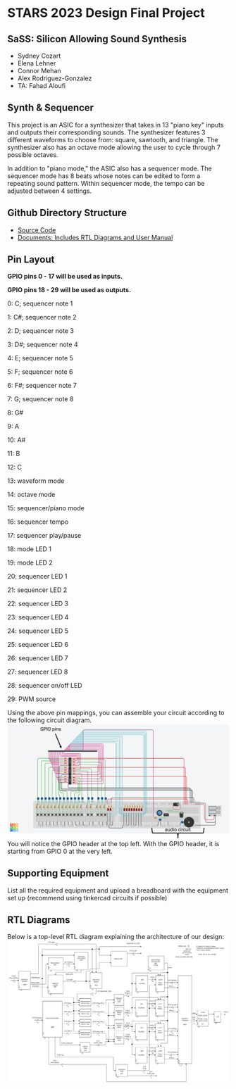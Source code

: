 # STARS 2023 Design Final Project


## SaSS: Silicon Allowing Sound Synthesis
* Sydney Cozart
* Elena Lehner
* Connor Mehan
* Alex Rodriguez-Gonzalez​
* TA: Fahad Aloufi

## Synth & Sequencer
This project is an ASIC for a synthesizer that takes in 13 "piano key" inputs and outputs their corresponding sounds. The synthesizer features 3 different waveforms to choose from: square, sawtooth, and triangle. The synthesizer also has an octave mode allowing the user to cycle through 7 possible octaves.

In addition to "piano mode," the ASIC also has a sequencer mode. The sequencer mode has 8 beats whose notes can be edited to form a repeating sound pattern. Within sequencer mode, the tempo can be adjusted between 4 settings.

## Github Directory Structure 
- [Source Code](https://github.com/STARS-Design-Track-2023/SaSS/tree/main/source)
- [Documents: Includes RTL Diagrams and User Manual](https://github.com/STARS-Design-Track-2023/SaSS/tree/main/docs)



## Pin Layout

**GPIO pins 0 - 17 will be used as inputs.**

**GPIO pins 18 - 29 will be used as outputs.**

0: C; sequencer note 1

1: C#; sequencer note 2

2: D; sequencer note 3

3: D#; sequencer note 4

4: E; sequencer note 5

5: F; sequencer note 6

6: F#; sequencer note 7

7: G; sequencer note 8

8: G#

9: A

10: A#

11: B

12: C

13: waveform mode

14: octave mode

15: sequencer/piano mode

16: sequencer tempo

17: sequencer play/pause

18: mode LED 1

19: mode LED 2

20: sequencer LED 1

21: sequencer LED 2

22: sequencer LED 3

23: sequencer LED 4

24: sequencer LED 5

25: sequencer LED 6

26: sequencer LED 7

27: sequencer LED 8

28: sequencer on/off LED

29: PWM source


Using the above pin mappings, you can assemble your circuit according to the following circuit diagram. 
![Circuit Diagram](./docs/circuit_diagram.png)
You will notice the GPIO header at the top left. With the GPIO header, it is starting from GPIO 0 at the very left. 

## Supporting Equipment
List all the required equipment and upload a breadboard with the equipment set up (recommend using tinkercad circuits if possible)

## RTL Diagrams
Below is a top-level RTL diagram explaining the architecture of our design: 
![Top Level RTL](./docs/TopRTL.png)

